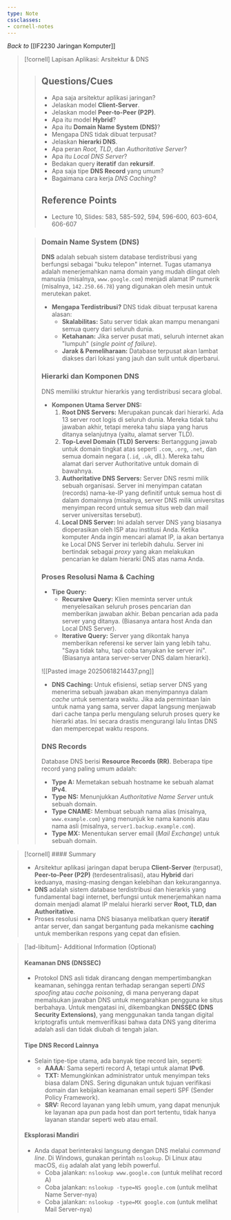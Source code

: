 ```yaml
---
type: Note
cssclasses:
- cornell-notes
---
```


_Back to_ [[IF2230 Jaringan Komputer]]

> [!cornell] Lapisan Aplikasi: Arsitektur & DNS
> 
> > ## Questions/Cues
> > 
> > - Apa saja arsitektur aplikasi jaringan?
> > - Jelaskan model **Client-Server**.
> > - Jelaskan model **Peer-to-Peer (P2P)**.
> > - Apa itu model **Hybrid**?
> > - Apa itu **Domain Name System (DNS)**?
> > - Mengapa DNS tidak dibuat terpusat?
> > - Jelaskan **hierarki DNS**.
> > - Apa peran _Root, TLD_, dan _Authoritative Server_?
> > - Apa itu _Local DNS Server_?
> > - Bedakan query **iteratif** dan **rekursif**.
> > - Apa saja tipe **DNS Record** yang umum?
> > - Bagaimana cara kerja _DNS Caching_?
> > 
> > ## Reference Points
> > 
> > - Lecture 10, Slides: 583, 585-592, 594, 596-600, 603-604, 606-607
> 
> > ### Domain Name System (DNS)
> > 
> > **DNS** adalah sebuah sistem database terdistribusi yang berfungsi sebagai "buku telepon" internet. Tugas utamanya adalah menerjemahkan nama domain yang mudah diingat oleh manusia (misalnya, `www.google.com`) menjadi alamat IP numerik (misalnya, `142.250.66.78`) yang digunakan oleh mesin untuk merutekan paket.
> > 
> > - **Mengapa Terdistribusi?** DNS tidak dibuat terpusat karena alasan:
> >     - **Skalabilitas:** Satu server tidak akan mampu menangani semua query dari seluruh dunia.
> >     - **Ketahanan:** Jika server pusat mati, seluruh internet akan "lumpuh" (_single point of failure_).
> >     - **Jarak & Pemeliharaan:** Database terpusat akan lambat diakses dari lokasi yang jauh dan sulit untuk diperbarui.
> > 
> > ### Hierarki dan Komponen DNS
> > 
> > DNS memiliki struktur hierarkis yang terdistribusi secara global.
> > 
> > - **Komponen Utama Server DNS:**
> >     1. **Root DNS Servers:** Merupakan puncak dari hierarki. Ada 13 server root logis di seluruh dunia. Mereka tidak tahu jawaban akhir, tetapi mereka tahu siapa yang harus ditanya selanjutnya (yaitu, alamat server TLD).
> >     2. **Top-Level Domain (TLD) Servers:** Bertanggung jawab untuk domain tingkat atas seperti `.com`, `.org`, `.net`, dan semua domain negara (`.id`, `.uk`, dll.). Mereka tahu alamat dari server Authoritative untuk domain di bawahnya.
> >     3. **Authoritative DNS Servers:** Server DNS resmi milik sebuah organisasi. Server ini menyimpan catatan (records) nama-ke-IP yang definitif untuk semua host di dalam domainnya (misalnya, server DNS milik universitas menyimpan record untuk semua situs web dan mail server universitas tersebut).
> >     4. **Local DNS Server:** Ini adalah server DNS yang biasanya dioperasikan oleh ISP atau institusi Anda. Ketika komputer Anda ingin mencari alamat IP, ia akan bertanya ke Local DNS Server ini terlebih dahulu. Server ini bertindak sebagai _proxy_ yang akan melakukan pencarian ke dalam hierarki DNS atas nama Anda.
> > 
> > ### Proses Resolusi Nama & Caching
> > 
> > - **Tipe Query:**
> >     - **Recursive Query:** Klien meminta server untuk menyelesaikan seluruh proses pencarian dan memberikan jawaban akhir. Beban pencarian ada pada server yang ditanya. (Biasanya antara host Anda dan Local DNS Server).
> >     - **Iterative Query:** Server yang dikontak hanya memberikan referensi ke server lain yang lebih tahu. "Saya tidak tahu, tapi coba tanyakan ke server ini". (Biasanya antara server-server DNS dalam hierarki).
> >   
> >  ![[Pasted image 20250618214437.png]]
> > - **DNS Caching:** Untuk efisiensi, setiap server DNS yang menerima sebuah jawaban akan menyimpannya dalam _cache_ untuk sementara waktu. Jika ada permintaan lain untuk nama yang sama, server dapat langsung menjawab dari cache tanpa perlu mengulang seluruh proses query ke hierarki atas. Ini secara drastis mengurangi lalu lintas DNS dan mempercepat waktu respons.
> > 
> > ### DNS Records
> > 
> > Database DNS berisi **Resource Records (RR)**. Beberapa tipe record yang paling umum adalah:
> > 
> > - **Type A:** Memetakan sebuah hostname ke sebuah alamat **IPv4**.
> > - **Type NS:** Menunjukkan _Authoritative Name Server_ untuk sebuah domain.
> > - **Type CNAME:** Membuat sebuah nama alias (misalnya, `www.example.com`) yang menunjuk ke nama kanonis atau nama asli (misalnya, `server1.backup.example.com`).
> > - **Type MX:** Menentukan server email (_Mail Exchange_) untuk sebuah domain.

> [!cornell] #### Summary
> 
> - Arsitektur aplikasi jaringan dapat berupa **Client-Server** (terpusat), **Peer-to-Peer (P2P)** (terdesentralisasi), atau **Hybrid** dari keduanya, masing-masing dengan kelebihan dan kekurangannya.
> - **DNS** adalah sistem database terdistribusi dan hierarkis yang fundamental bagi internet, berfungsi untuk menerjemahkan nama domain menjadi alamat IP melalui hierarki server **Root, TLD, dan Authoritative**.
> - Proses resolusi nama DNS biasanya melibatkan query **iteratif** antar server, dan sangat bergantung pada mekanisme **caching** untuk memberikan respons yang cepat dan efisien.

> [!ad-libitum]- Additional Information (Optional)
> 
> #### Keamanan DNS (DNSSEC)
> 
> - Protokol DNS asli tidak dirancang dengan mempertimbangkan keamanan, sehingga rentan terhadap serangan seperti _DNS spoofing_ atau _cache poisoning_, di mana penyerang dapat memalsukan jawaban DNS untuk mengarahkan pengguna ke situs berbahaya. Untuk mengatasi ini, dikembangkan **DNSSEC (DNS Security Extensions)**, yang menggunakan tanda tangan digital kriptografis untuk memverifikasi bahwa data DNS yang diterima adalah asli dan tidak diubah di tengah jalan.
> 
> #### Tipe DNS Record Lainnya
> 
> - Selain tipe-tipe utama, ada banyak tipe record lain, seperti:
>     - **AAAA:** Sama seperti record A, tetapi untuk alamat **IPv6**.
>     - **TXT:** Memungkinkan administrator untuk menyimpan teks biasa dalam DNS. Sering digunakan untuk tujuan verifikasi domain dan kebijakan keamanan email seperti SPF (Sender Policy Framework).
>     - **SRV:** Record layanan yang lebih umum, yang dapat menunjuk ke layanan apa pun pada host dan port tertentu, tidak hanya layanan standar seperti web atau email.
> 
> #### Eksplorasi Mandiri
> 
> - Anda dapat berinteraksi langsung dengan DNS melalui _command line_. Di Windows, gunakan perintah `nslookup`. Di Linux atau macOS, `dig` adalah alat yang lebih powerful.
>     - Coba jalankan: `nslookup www.google.com` (untuk melihat record A)
>     - Coba jalankan: `nslookup -type=NS google.com` (untuk melihat Name Server-nya)
>     - Coba jalankan: `nslookup -type=MX google.com` (untuk melihat Mail Server-nya)